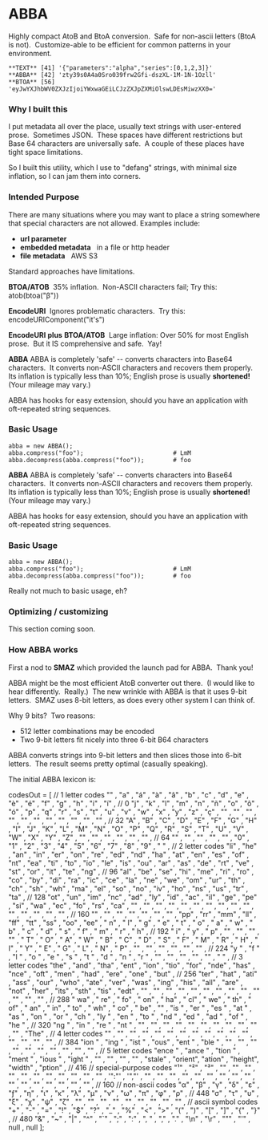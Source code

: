 # ABBA

Highly compact AtoB and BtoA conversion.&nbsp;
Safe for non-ascii letters (BtoA is not).&nbsp;
Customize-able to be efficient for common patterns in your environment.

	**TEXT** [41] '{"parameters":"alpha","series":[0,1,2,3]}'
	**ABBA** [42] 'zty39s0A4a0Sro039frw2Gfi-dszXL-1M-1N-1Ozll'
	**BTOA** [56] 'eyJwYXJhbWV0ZXJzIjoiYWxwaGEiLCJzZXJpZXMiOlswLDEsMiwzXX0='

### Why I built this

I put metadata all over the place, usually text strings with user-entered prose.&nbsp;
Sometimes JSON.&nbsp;
These spaces have different restrictions but Base 64 characters are universally safe.&nbsp;
A couple of these places have tight space limitations.&nbsp;

So I built this utility, which I use to "defang" strings, with minimal size inflation, so I can jam them into corners.


### Intended Purpose

There are many situations where you may want to place a string somewhere that special characters are not allowed.
Examples include:
- **url parameter** &nbsp; 
- **embedded metadata** &nbsp; in a file or http header
- **file metadata** &nbsp; AWS S3

Standard approaches have limitations.

**BTOA/ATOB**&nbsp;
35% inflation.&nbsp;
Non-ASCII characters fail; Try this:&nbsp; atob(btoa("β"))&nbsp;

**EncodeURI**&nbsp;
Ignores problematic characters.&nbsp;
Try this:&nbsp;  encodeURIComponent("it's")&nbsp;

**EncodeURI** **plus** **BTOA/ATOB**&nbsp;
Large inflation: Over 50% for most English prose.&nbsp;
But it IS comprehensive and safe.&nbsp;
Yay!&nbsp;

**ABBA**
ABBA is completely 'safe' -- converts characters into Base64 characters.&nbsp;
It converts non-ASCII characters and recovers them properly.&nbsp;
Its inflation is typically less than 10%; English prose is usually **shortened!**&nbsp;
(Your mileage may vary.)

ABBA has hooks for easy extension, should you have an application with oft-repeated string sequences.&nbsp;

### Basic Usage

	abba = new ABBA();
	abba.compress("foo");                         # LmM
	abba.decompress(abba.compress("foo"));        # foo


**ABBA**
ABBA is completely 'safe' -- converts characters into Base64 characters.&nbsp;
It converts non-ASCII characters and recovers them properly.&nbsp;
Its inflation is typically less than 10%; English prose is usually **shortened!**&nbsp;
(Your mileage may vary.)

ABBA has hooks for easy extension, should you have an application with oft-repeated string sequences.&nbsp;

### Basic Usage

	abba = new ABBA();
	abba.compress("foo");                         # LmM
	abba.decompress(abba.compress("foo"));        # foo

Really not much to basic usage, eh?

### Optimizing / customizing

This section coming soon.

### How ABBA works

First a nod to **SMAZ** which provided the launch pad for ABBA.&nbsp;
Thank you!

ABBA might be the most efficient AtoB converter out there.&nbsp;
(I would like to hear differently.&nbsp; Really.)&nbsp;
The new wrinkle with ABBA is that it uses 9-bit letters.&nbsp;
SMAZ uses 8-bit letters, as does every other system I can think of.&nbsp;

Why 9 bits?&nbsp;
Two reasons:
- 512 letter combinations may be encoded
- Two 9-bit letters fit nicely into three 6-bit B64 characters

ABBA converts strings into 9-bit letters and then slices those into 6-bit letters.&nbsp;
The result seems pretty optimal (casually speaking).

The initial ABBA lexicon is:

  codesOut = [
      // 1 letter codes
      ""      , "a"     , "á"     , "à"     , "â"     , "b"     , "c"     , "d"     , "e"     , "è"     , "é"     , "f"     , "g"     , "h"     , "i"     , "í"     ,               //   0
      "j"     , "k"     , "l"     , "m"     , "n"     , "ñ"     , "o"     , "ô"     , "ó"     , "p"     , "q"     , "r"     , "s"     , "t"     , "u"     , "v"     ,
      "w"     , "x"     , "y"     , "z"     , "ç"     , ""      , ""      , ""      , ""      , ""      , ""      , ""      , ""      , ""      , ""      , ""      ,               //  32
      "A"     , "B"     , "C"     , "D"     , "E"     , "F"     , "G"     , "H"     , "I"     , "J"     , "K"     , "L"     , "M"     , "N"     , "O"     , "P"     ,
      "Q"     , "R"     , "S"     , "T"     , "U"     , "V"     , "W"     , "X"     , "Y"     , "Z"     , ""      , ""      , ""      , ""      , ""      , ""      ,               //  64
      ""      , ""      , ""      , ""      , ""      , "0"     , "1"     , "2"     , "3"     , "4"     , "5"     , "6"     , "7"     , "8"     , "9"     , " "     , 
      // 2 letter codes
      "li"    , "he"    , "an"    , "in"    , "er"    , "on"    , "re"    , "ed"    , "nd"    , "ha"    , "at"    , "en"    , "es"    , "of"    , "nt"    , "ea"    ,
      "ti"    , "to"    , "io"    , "le"    , "is"    , "ou"    , "ar"    , "as"    , "de"    , "rt"    , "ve"    , "st"    , "or"    , "it"    , "te"    , "ng"    ,               //  96
      "al"    , "be"    , "se"    , "hi"    , "me"    , "ri"    , "ro"    , "co"    , "by"    , "di"    , "ra"    , "ic"    , "ce"    , "la"    , "ne"    , "we"    ,
      "om"    , "ur"    , "th"    , "ch"    , "sh"    , "wh"    , "ma"    , "el"    , "so"    , "no"    , "iv"    , "ho"    , "ns"    , "us"    , "tr"    , "ta"    ,               // 128
      "ot"    , "un"    , "im"    , "nc"    , "ad"    , "ly"    , "id"    , "ac"    , "il"    , "ge"    , "pe"    , "si"    , "wa"    , "ec"    , "fo"    , "rs"    ,
      "ca"    , ""      , ""      , ""      , ""      , ""      , ""      , ""      , ""      , ""      , ""      , ""      , ""      , ""      , ""      , ""      ,               // 160
      ""      , ""      , ""      , ""      , ""      , ""      , ""      , "pp"    , "rr"    , "mm"    , "ll"    , "ff"    , "tt"    , "ss"    , "oo"    , "ee"    ,
      " n"    , " l"    , " g"    , " e"    , " t"    , " o"    , " a"    , " w"    , " b"    , " c"    , " d"    , " s"    , " f"    , " m"    , " r"    , " h"    ,               // 192
      " i"    , " y"    , " p"    , ""      , ""      , ""      , ""      , " T"    , " O"    , " A"    , " W"    , " B"    , " C"    , " D"    , " S"    , " F"    ,
      " M"    , " R"    , " H"    , " I"    , " Y"    , " E"    , " G"    , " L"    , " N"    , " P"    , ""      , ""      , ""      , ""      , ""      , ""      ,               // 224
      "y "    , "f "    , "l "    , "o "    , "e "    , "s "    , "t "    , "d "    , "n "    , "r "    , ""      , ""      , ""      , ""      , ""      , "  "    ,
      // 3 letter codes
      "the"   , "and"   , "tha"   , "ent"   , "ion"   , "tio"   , "for"   , "nde"   , "has"   , "nce"   , "oft"   , "men"   , "had"   , "ere"   , "one"   , "but"   ,               // 256
      "ter"   , "hat"   , "ati"   , "ass"   , "our"   , "who"   , "ate"   , "ver"   , "was"   , "ing"   , "his"   , "all"   , "are"   , "not"   , "her"   , "its"   ,
      "sth"   , "tis"   , "edt"   , ""      , ""      , ""      , ""      , ""      , ""      , ""      , ""      , ""      , ""      , ""      , ""      , ""      ,               // 288
      " wa"   , " re"   , " fo"   , " on"   , " ha"   , " cl"   , " we"   , " th"   , " of"   , " an"   , " in"   , " to"   , " wh"   , " co"   , " be"   , ""      ,
      "is "   , "er "   , "es "   , "at "   , "as "   , "on "   , "or "   , "ch "   , "ly "   , "en "   , "to "   , "nd "   , "ed "   , "ad "   , "of "   , "he "   ,               // 320
      "ng "   , "in "   , "re "   , "nt "   , ""      , ""      , ""      , ""      , ""      , ""      , ""      , ""      , ""      , ""      , ""      , "The"   ,
      // 4 letter codes
      ""      , ""      , ""      , ""      , ""      , ""      , ""      , ""      , ""      , ""      , ""      , ""      , ""      , ""      , ""      , ""      ,               // 384
      "ion "  , "ing "  , "ist "  , "ous"   , "ent "  , "ble "  , ""      , ""      , ""      , ""      , ""      , ""      , ""      , ""      , ""      , ""      ,
      // 5 letter codes
      "ence " , "ance " , "tion " , "ment " , "ious " , "ight " , ""      , ""      , ""      , ""      , "stale" , "orient", "ation" , "height", "width" , "ption" ,               // 416
      // special-purpose codes
      "¹"     , "²"     , "³"     , ""      , ""      , ""      , ""      , ""      , ""      , ""      , ""      , ""      , ""      , ""      , '":"'   , '","'   ,
      ""      , ""      , ""      , ""      , ""      , ""      , ""      , ""      , ""      , ""      , ""      , ""      , ""      , ""      , ""      , ""      ,               // 160
      // non-ascii codes
      "α"     , "β"     , "γ"     , "δ"     , "ε"     , "ƒ"     , "η"     , "ι"     , "κ"     , "λ"     , "μ"     , "ν"     , "ω"     , "π"     , "φ"     , "ρ"     ,               // 448
      "σ"     , "τ"     , "υ"     , "ξ"     , "χ"     , "ψ"     , "ζ"     , ""      , ""      , ""      , ""      , ""      , ""      , ""      , ""      , ""      ,
      // ascii symbol codes
      "+"     , "-"     , "="     , "!"     , "$"     , "?"     , "_"     , "%"      , "<"     , ">"     , "("     , ")"     , "["     , "]"     , "{"     , "}"    ,               // 480
      "&"     , "~"     , "|"     , "^"     , "`"     , ";"     , ":"     , ", "     , ","     , "."     , "\n"    , "\r"    , "\""    , "'"     , null    , null 
  ];
